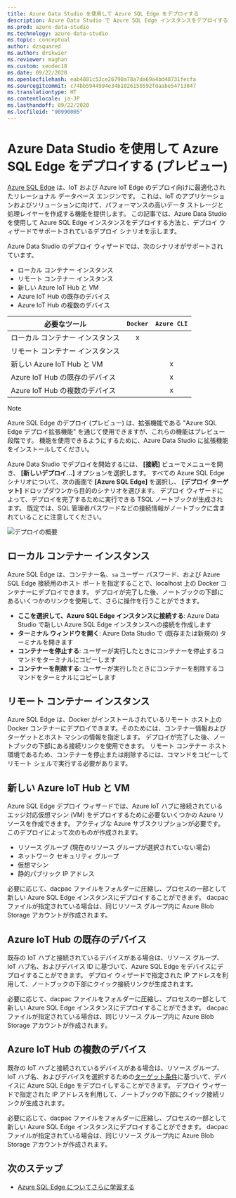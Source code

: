 ```yaml
---
title: Azure Data Studio を使用して Azure SQL Edge をデプロイする
description: Azure Data Studio で Azure SQL Edge インスタンスをデプロイする方法
ms.prod: azure-data-studio
ms.technology: azure-data-studio
ms.topic: conceptual
author: dzsquared
ms.author: drskwier
ms.reviewer: maghan
ms.custom: seodec18
ms.date: 09/22/2020
ms.openlocfilehash: eab4881c53ce26790a78a7da69a4bd48731fecfa
ms.sourcegitcommit: c74bb5944994e34b102615b592fdaabe54713047
ms.translationtype: HT
ms.contentlocale: ja-JP
ms.lasthandoff: 09/22/2020
ms.locfileid: "90990005"
---
```

# <a name="deploy-azure-sql-edge-with-azure-data-studio-preview"></a>Azure Data Studio を使用して Azure SQL Edge をデプロイする (プレビュー)

[Azure SQL Edge](https://docs.microsoft.com/azure/azure-sql-edge/overview) は、IoT および Azure IoT Edge のデプロイ向けに最適化されたリレーショナル データベース エンジンです。 これは、IoT のアプリケーションおよびソリューションに向けて、パフォーマンスの高いデータ ストレージと処理レイヤーを作成する機能を提供します。 この記事では、Azure Data Studio を使用して Azure SQL Edge インスタンスをデプロイする方法と、デプロイ ウィザードでサポートされているデプロイ シナリオを示します。  

Azure Data Studio のデプロイ ウィザードでは、次のシナリオがサポートされています。

- ローカル コンテナー インスタンス
- リモート コンテナー インスタンス
- 新しい Azure IoT Hub と VM
- Azure IoT Hub の既存のデバイス
- Azure IoT Hub の複数のデバイス

| 必要なツール | `Docker` | `Azure CLI` |
| ------------- | :---: | :---: |
| ローカル コンテナー インスタンス | x | |
| リモート コンテナー インスタンス | | |
| 新しい Azure IoT Hub と VM | | x |
| Azure IoT Hub の既存のデバイス |  | x |
| Azure IoT Hub の複数のデバイス |   |  x |

> [!NOTE]
> Azure SQL Edge のデプロイ (プレビュー) は、拡張機能である "Azure SQL Edge デプロイ拡張機能" を通じて使用できますが、これらの機能はプレビュー段階です。 機能を使用できるようにするために、Azure Data Studio に拡張機能をインストールしてください。

Azure Data Studio でデプロイを開始するには、 **[接続]** ビューでメニューを開き、 **[新しいデプロイ...]** オプションを選択します。  すべての Azure SQL Edge シナリオについて、次の画面で **[Azure SQL Edge]** を選択し、 **[デプロイ ターゲット]** ドロップダウンから目的のシナリオを選びます。 デプロイ ウィザードによって、デプロイを完了するために実行できる TSQL ノートブックが生成されます。 既定では、SQL 管理者パスワードなどの接続情報がノートブックに含まれていることに注意してください。

![デプロイの概要](media/deploy-azure-sql-edge/deploy-overview.png)

## <a name="local-container-instance"></a>ローカル コンテナー インスタンス

Azure SQL Edge は、コンテナー名、`sa` ユーザー パスワード、および Azure SQL Edge 接続用のホスト ポートを指定することで、localhost 上の Docker コンテナーにデプロイできます。  デプロイが完了した後、ノートブックの下部にあるいくつかのリンクを使用して、さらに操作を行うことができます。

- **ここを選択して、Azure SQL Edge インスタンスに接続する**: Azure Data Studio で新しい Azure SQL Edge インスタンスへの接続を作成します
- **ターミナル ウィンドウを開く**: Azure Data Studio で (既存または新規の) ターミナルを開きます
- **コンテナーを停止する**: ユーザーが実行したときにコンテナーを停止するコマンドをターミナルにコピーします
- **コンテナーを削除する**: ユーザーが実行したときにコンテナーを削除するコマンドをターミナルにコピーします

## <a name="remote-container-instance"></a>リモート コンテナー インスタンス

Azure SQL Edge は、Docker がインストールされているリモート ホスト上の Docker コンテナーにデプロイできます。そのためには、コンテナー情報およびターゲットとホスト マシンの情報を指定します。  デプロイが完了した後、ノートブックの下部にある接続リンクを使用できます。  リモート コンテナー ホスト環境であるため、コンテナーを停止または削除するには、コマンドをコピーしてリモート シェルで実行する必要があります。

## <a name="new-azure-iot-hub-and-vm"></a>新しい Azure IoT Hub と VM

Azure SQL Edge デプロイ ウィザードでは、Azure IoT ハブに接続されているエッジ対応仮想マシン (VM) をデプロイするために必要ないくつかの Azure リソースを作成できます。 アクティブな Azure サブスクリプションが必要です。 このデプロイによって次のものが作成されます。

- リソース グループ (現在のリソース グループが選択されていない場合)
- ネットワーク セキュリティ グループ
- 仮想マシン
- 静的パブリック IP アドレス

必要に応じて、dacpac ファイルをフォルダーに圧縮し、プロセスの一部として新しい Azure SQL Edge インスタンスにデプロイすることができます。  dacpac ファイルが指定されている場合は、同じリソース グループ内に Azure Blob Storage アカウントが作成されます。

## <a name="existing-device-of-an-azure-iot-hub"></a>Azure IoT Hub の既存のデバイス

既存の IoT ハブと接続されているデバイスがある場合は、リソース グループ、IoT ハブ名、およびデバイス ID に基づいて、Azure SQL Edge をデバイスにデプロイすることができます。
デプロイ ウィザードで指定された IP アドレスを利用して、ノートブックの下部にクイック接続リンクが生成されます。

必要に応じて、dacpac ファイルをフォルダーに圧縮し、プロセスの一部として新しい Azure SQL Edge インスタンスにデプロイすることができます。  dacpac ファイルが指定されている場合は、同じリソース グループ内に Azure Blob Storage アカウントが作成されます。

## <a name="multiple-devices-of-an-azure-iot-hub"></a>Azure IoT Hub の複数のデバイス

既存の IoT ハブと接続されているデバイスがある場合は、リソース グループ、IoT ハブ名、およびデバイスを選択するための[ターゲット条件](https://docs.microsoft.com/azure/iot-edge/module-deployment-monitoring#target-condition)に基づいて、デバイスに Azure SQL Edge をデプロイしすることができます。
デプロイ ウィザードで指定された IP アドレスを利用して、ノートブックの下部にクイック接続リンクが生成されます。

必要に応じて、dacpac ファイルをフォルダーに圧縮し、プロセスの一部として新しい Azure SQL Edge インスタンスにデプロイすることができます。  dacpac ファイルが指定されている場合は、同じリソース グループ内に Azure Blob Storage アカウントが作成されます。

## <a name="next-steps"></a>次のステップ

- [Azure SQL Edge についてさらに学習する](https://docs.microsoft.com/azure/azure-sql-edge/)